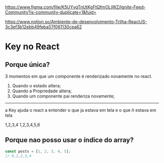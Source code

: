 https://www.figma.com/file/K5UYvgTnUtKgFtQfmOLjWZ/Ignite-Feed-Community?is-community-duplicate=1&fuid=

https://www.notion.so/Ambiente-de-desenvolvimento-Trilha-ReactJS-3c3ef3b12ebb49feba57f061130cea62

# Key no React

## Porque única?

3 momentos em que um componente é renderizado novamente no react.

1. Quando o estado altera;
2. Quando a Propriedade altera;
3. Quando um componente pai renderiza novamente;

---

a Key ajuda o react a entender o que ja estava em tela e o que ñ estava em tela

1,2,3,4
1,2,3,4,5,6

## Porque nao posso usar o índice do array?

```js
const posts = [1, 2, 3, 4, 5];
// 0,1,2,3,4
```
